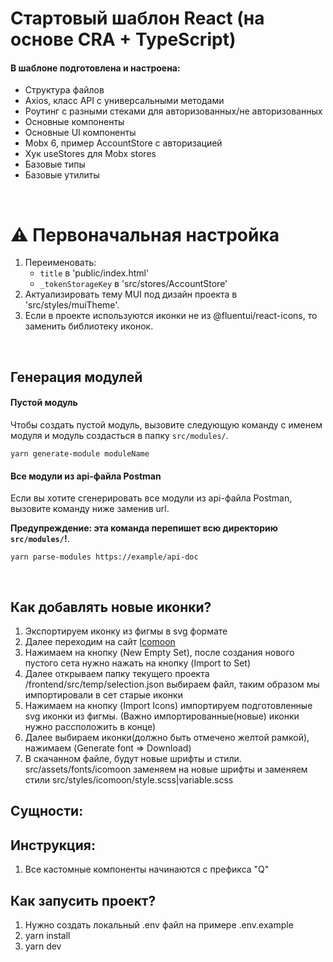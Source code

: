 # Стартовый шаблон React (на основе CRA + TypeScript)

#### В шаблоне подготовлена и настроена:

- Структура файлов
- Axios, класс API c универсальными методами
- Роутинг с разными стеками для авторизованных/не авторизованных
- Основные компоненты
- Основные UI компоненты
- Mobx 6, пример AccountStore с авторизацией
- Хук useStores для Mobx stores
- Базовые типы
- Базовые утилиты

&nbsp;

# ⚠️ Первоначальная настройка

1. Переименовать:
   - `title` в 'public/index.html'
   - `_tokenStorageKey` в 'src/stores/AccountStore'
2. Актуализировать тему MUI под дизайн проекта в 'src/styles/muiTheme'.
3. Если в проекте используются иконки не из @fluentui/react-icons, то заменить библиотеку иконок.

&nbsp;

## Генерация модулей

#### Пустой модуль

Чтобы создать пустой модуль, вызовите следующую команду с именем модуля и модуль создасться в папку `src/modules/`.

`yarn generate-module moduleName`

#### Все модули из api-файла Postman

Если вы хотите сгенерировать все модули из api-файла Postman, вызовите команду ниже заменив url.

**Предупреждение: эта команда перепишет всю директорию `src/modules/`!**.

`yarn parse-modules https://example/api-doc`

&nbsp;

## Как добавлять новые иконки?

1. Экспортируем иконку из фигмы в svg формате
2. Далее переходим на сайт [Icomoon](https://icomoon.io/app/#/select)
3. Нажимаем на кнопку (New Empty Set), после создания нового пустого сета нужно нажать на кнопку (Import to Set)
4. Далее открываем папку текущего проекта /frontend/src/temp/selection.json выбираем файл, таким образом мы
   импортировали в сет старые иконки
5. Нажимаем на кнопку (Import Icons) импортируем подготовленные svg иконки из фигмы. (Важно импортированные(новые)
   иконки нужно рассположить в конце)
6. Далее выбираем иконки(должно быть отмечено желтой рамкой), нажимаем (Generate font => Download)
7. В скачанном файле, будут новые шрифты и стили. src/assets/fonts/icomoon заменяем на новые шрифты и заменяем стили
   src/styles/icomoon/style.scss|variable.scss

## Сущности:

## Инструкция:

1. Все кастомные компоненты начинаются с префикса "Q"

## Как запусить проект?

1. Нужно создать локальный .env файл на примере .env.example
2. yarn install
3. yarn dev

